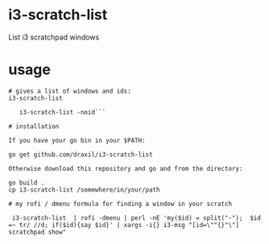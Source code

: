 # i3-scratch-list
List i3 scratchpad windows

# usage
``` 
# gives a list of windows and ids:
i3-scratch-list 
```
   
 ```# gives a list of window titles:
    i3-scratch-list -noid```

# installation

If you have your go bin in your $PATH:

 go get github.com/draxil/i3-scratch-list 

Otherwise download this repository and go and from the directory:

 go build .
 cp i3-scratch-list /somewhere/in/your/path

# my rofi / dmenu formula for finding a window in your scratch

  i3-scratch-list  | rofi -dmenu | perl -nE 'my($id) = split("-");  $id =~ tr/ //d; if($id){say $id}' | xargs -i{} i3-msg "[id=\""{}"\"] scratchpad show"
